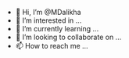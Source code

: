 - 👋 Hi, I’m @MDalikha
- 👀 I’m interested in ...
- 🌱 I’m currently learning ...
- 💞️ I’m looking to collaborate on ...
- 📫 How to reach me ...

<!---
MDalikha/MDalikha is a ✨ special ✨ repository because its `README.md` (this file) appears on your GitHub profile.
You can click the Preview link to take a look at your changes.
--->

